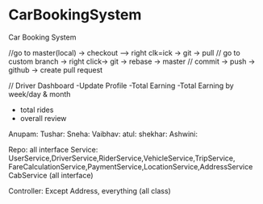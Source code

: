 # CarBookingSystem
Car Booking System



//go to master(local) -> checkout --> right clk=ick -> git -> pull
// go to custom branch -> right click-> git -> rebase -> master
// commit -> push -> github -> create pull request

// Driver Dashboard
  -Update Profile
  -Total Earning
  -Total Earning by week/day & month 
  - total rides
  - overall review

Anupam:
Tushar:
Sneha:
Vaibhav:
atul:
shekhar:
Ashwini:

Repo: all interface
Service: UserService,DriverService,RiderService,VehicleService,TripService, FareCalculationService,PaymentService,LocationService,AddressService
         CabService (all interface)

Controller: Except Address, everything (all class)


